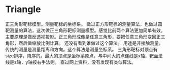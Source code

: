 # Triangle
正三角形靶标模型。测量靶标的坐标系。
做过正方形靶标的测量算法，也做过圆靶测量的算法，这次做正三角形靶标测量模型。感觉比前两个算法更加简单有效。
主要原理是做反透视投影。正三角形成像是任意三角形，要把任意三角形变回正三角形，然后做缩放比例计算。
还没有看到谁做过这个算法。
用途是非接触测量，传统的测量是测量距离和方向。这个算法是测量坐标系。
三角形靶标对顶点有size排序，降序的。最大的顶点是坐标系原点，与中间大的点连线是x轴，靶面法线是z轴，y轴按右手法则。
查过网上资料，没有发现有类似算法。
